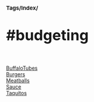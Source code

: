 # <p style='font-size: 15px;'>Tags/Index/</p>
# <p style='font-size: 40px;'>#budgeting</p>
<br><a href='buffalotubes.html'>BuffaloTubes</a> \
<a href='burgers.html'>Burgers</a> \
<a href='meatballs.html'>Meatballs</a> \
<a href='sauce.html'>Sauce</a> \
<a href='taquitos.html'>Taquitos</a>
